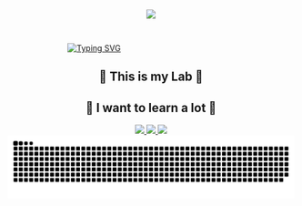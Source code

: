 
<h1 align="center">
    <img src="https://readme-typing-svg.herokuapp.com/?font=Righteous&size=35&center=true&vCenter=true&width=500&height=70&duration=4000&lines=I'm+Karen+Castañeda!;" />
</h1>

<br/>

<div style="text-align: center; margin-right: 200px;">
  <a href="https://git.io/typing-svg">
    <img src="https://readme-typing-svg.demolab.com?font=Fira+Code&weight=700&duration=3000&pause=500&color=F7B9EA&width=435&lines=%F0%9F%9A%80Student+of+Computer+Science%F0%9F%9A%80;%F0%9F%8C%B1and+Artificial+Intelligence%F0%9F%A7%A0" alt="Typing SVG" />
  </a>
</div>


<div align="center">
 
 
   ## 🚀 This is my Lab 🧪 

   ## 🚀 I want to learn a lot 🦖

 </div>

 
<div align="center"> 
  <a href="mailto:karencastaneda301@gmail.com">
    <img src="https://img.shields.io/badge/Gmail-333333?style=for-the-badge&logo=gmail&logoColor=red" />
  </a>
  <a href="https://www.linkedin.com/in/karen-yireth-castañeda-castro-3b9482281/" target="_blank">
    <img src="https://img.shields.io/badge/LinkedIn-0077B5?style=for-the-badge&logo=linkedin&logoColor=white" target="_blank" />
  </a>
  <a href="https://github.com/WatashiWaraio?tab=repositories" target="_blank">
     <img src="https://img.shields.io/badge/Portfolio-FF5722?style=for-the-badge&logo=todoist&logoColor=white" target="_blank" /> <!-- sqlite, safari, google-chrome are other good icon options -->
  </a>
</div>

<picture>
  <source
    media="(prefers-color-scheme: dark)"
    srcset="https://raw.githubusercontent.com/platane/snk/output/github-contribution-grid-snake-dark.svg"
  />
  <source
    media="(prefers-color-scheme: light)"
    srcset="https://raw.githubusercontent.com/platane/snk/output/github-contribution-grid-snake.svg"
  />
  <img
    alt="github contribution grid snake animation"
    src="https://raw.githubusercontent.com/platane/snk/output/github-contribution-grid-snake.svg"
  />
</picture>